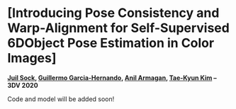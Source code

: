 # [Introducing Pose Consistency and Warp-Alignment for Self-Supervised 6DObject Pose Estimation in Color Images]

**[Juil Sock](https://skf0321.wixsite.com/juil), [Guillermo Garcia-Hernando](https://guiggh.github.io/), [Anil Armagan](https://sites.google.com/view/anilarmagan/), [Tae-Kyun Kim](https://sites.google.com/view/tkkim/)  – 3DV 2020**

Code and model will be added soon!
